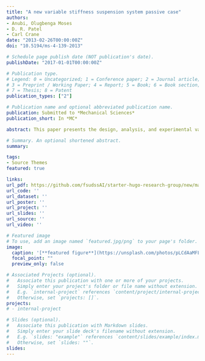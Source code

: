 ```yaml
---
title: "A new variable stiffness suspension system passive case"
authors:
- Anubi, Olugbenga Moses
- D. R. Patel
- Carl Crane
date: "2013-02-26T00:00:00Z"
doi: "10.5194/ms-4-139-2013"

# Schedule page publish date (NOT publication's date).
publishDate: "2017-01-01T00:00:00Z"

# Publication type.
# Legend: 0 = Uncategorized; 1 = Conference paper; 2 = Journal article;
# 3 = Preprint / Working Paper; 4 = Report; 5 = Book; 6 = Book section;
# 7 = Thesis; 8 = Patent
publication_types: ["2"]

# Publication name and optional abbreviated publication name.
publication: Submitted to *Mechanical Sciences*
publication_short: In *MC*

abstract: This paper presents the design, analysis, and experimental validation of the passive case of a variable stiffness suspension system. The central concept is based on a recently designed variable stiffness mechanism. It consists of a horizontal control strut and a vertical strut. The main idea is to vary the load transfer ratio by moving the location of the point of attachment of the vertical strut to the car body. This movement is controlled passively using the horizontal strut. The system is analyzed using an L2-gain analysis based on the concept of energy dissipation. The analyses, simulation, and experimental results show that the variable stiffness suspension achieves better performance than the constant stiffness counterpart. The performance criteria used are; ride comfort, characterized by the car body acceleration, suspension deflection, and road holding, characterized by tire deflection.

# Summary. An optional shortened abstract.
summary: 

tags:
- Source Themes
featured: true

links:
url_pdf: https://github.com/fsudssAI/starter-hugo-research-group/new/main/content/publication/anvssspc/anvssspc.pdf
url_code: ''
url_dataset: ''
url_poster: ''
url_project: ''
url_slides: ''
url_source: ''
url_video: ''

# Featured image
# To use, add an image named `featured.jpg/png` to your page's folder. 
image:
  caption: '[**featured figure**](https://unsplash.com/photos/pLCdAaMFLTE)'
  focal_point: ""
  preview_only: false

# Associated Projects (optional).
#   Associate this publication with one or more of your projects.
#   Simply enter your project's folder or file name without extension.
#   E.g. `internal-project` references `content/project/internal-project/index.md`.
#   Otherwise, set `projects: []`.
projects:
# - internal-project

# Slides (optional).
#   Associate this publication with Markdown slides.
#   Simply enter your slide deck's filename without extension.
#   E.g. `slides: "example"` references `content/slides/example/index.md`.
#   Otherwise, set `slides: ""`.
slides:
---
```


